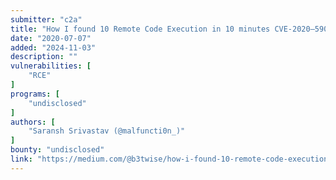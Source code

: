 ```yaml
---
submitter: "c2a"
title: "How I found 10 Remote Code Execution in 10 minutes CVE-2020–5902"
date: "2020-07-07"
added: "2024-11-03"
description: ""
vulnerabilities: [
    "RCE"
]
programs: [
    "undisclosed"
]
authors: [
    "Saransh Srivastav (@malfuncti0n_)"
]
bounty: "undisclosed"
link: "https://medium.com/@b3twise/how-i-found-10-remote-code-execution-in-10-minutes-cve-2020-5902-3def1aa29e9b"
---
```




